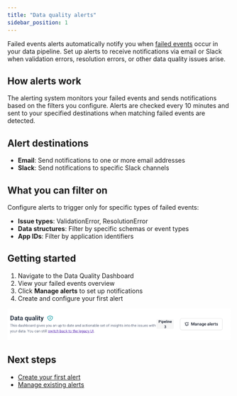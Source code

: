 ```yaml
---
title: "Data quality alerts"
sidebar_position: 1
---
```


Failed events alerts automatically notify you when [failed events](/docs/fundamentals/failed-events/index.md) occur in your data pipeline. Set up alerts to receive notifications via email or Slack when validation errors, resolution errors, or other data quality issues arise.

## How alerts work

The alerting system monitors your failed events and sends notifications based on the filters you configure. Alerts are checked every 10 minutes and sent to your specified destinations when matching failed events are detected.

## Alert destinations

- **Email**: Send notifications to one or more email addresses
- **Slack**: Send notifications to specific Slack channels

## What you can filter on

Configure alerts to trigger only for specific types of failed events:

- **Issue types**: ValidationError, ResolutionError
- **Data structures**: Filter by specific schemas or event types
- **App IDs**: Filter by application identifiers

## Getting started

1. Navigate to the Data Quality Dashboard
2. View your failed events overview
3. Click **Manage alerts** to set up notifications
4. Create and configure your first alert

![Data Quality Dashboard overview](images/dq_manage_alerts_button.png)

## Next steps

- [Create your first alert](/docs/data-product-studio/data-quality/failed-events/monitoring-failed-events/alerts/data-quality-alerts/creating-alerts/index.md)
- [Manage existing alerts](/docs/data-product-studio/data-quality/failed-events/monitoring-failed-events/alerts/data-quality-alerts/managing-alerts/index.md)
